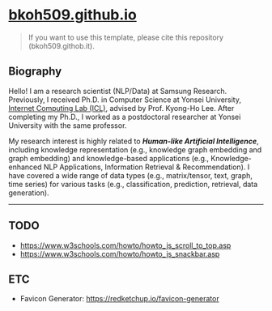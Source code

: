 # [bkoh509.github.io](https://bkoh509.github.io)

> If you want to use this template, please cite this repository (bkoh509.githob.it).

## Biography

Hello! I am a research scientist (NLP/Data) at Samsung Research. Previously, I received Ph.D. in Computer
Science at Yonsei University, <a href="http://icl.yonsei.ac.kr">Internet Computing Lab (ICL)</a>, advised by
Prof. Kyong-Ho Lee. After completing my Ph.D., I worked as a postdoctoral researcher at Yonsei University
with the same professor.

My research interest is highly related to <em><b>Human-like Artificial Intelligence</b></em>, including
knowledge representation (e.g., knowledge graph embedding and graph embedding) and knowledge-based
applications (e.g., Knowledge-enhanced NLP Applications, Information Retrieval & Recommendation). I have
covered a wide range of data types (e.g., matrix/tensor, text, graph, time series) for various tasks (e.g.,
classification, prediction, retrieval, data generation).

---

## TODO

- https://www.w3schools.com/howto/howto_js_scroll_to_top.asp
- https://www.w3schools.com/howto/howto_js_snackbar.asp

## ETC

- Favicon Generator: https://redketchup.io/favicon-generator
